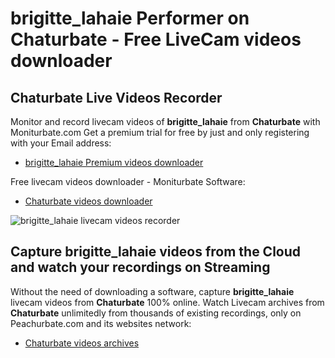 # brigitte_lahaie Performer on Chaturbate - Free LiveCam videos downloader

## Chaturbate Live Videos Recorder

Monitor and record livecam videos of **brigitte_lahaie** from **Chaturbate** with Moniturbate.com
Get a premium trial for free by just and only registering with your Email address:
* [brigitte_lahaie Premium videos downloader](https://moniturbate.com/request-demo-licence-key.html)

Free livecam videos downloader - Moniturbate Software:
* [Chaturbate videos downloader](https://moniturbate.com/moniturbate-download-software.html)

![brigitte_lahaie livecam videos recorder](https://peachurnet.com/templates/moniturbate-software.png)


## Capture brigitte_lahaie videos from the Cloud and watch your recordings on Streaming

Without the need of downloading a software, capture **brigitte_lahaie** livecam videos from **Chaturbate** 100% online.
Watch Livecam archives from **Chaturbate** unlimitedly from thousands of existing recordings, only on Peachurbate.com and its websites network:
* [Chaturbate videos archives](https://peachurnet.com/)
